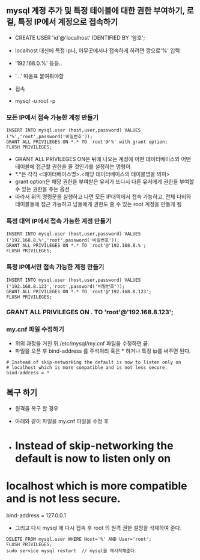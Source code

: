 ## mysql 계정 추가 및 특정 테이블에 대한 권한 부여하기, 로컬, 특정 IP에서 계정으로 접속하기

- CREATE USER 'id'@'localhost' IDENTIFIED BY '암호';
- localhost 대신에 특정 ip나, 아무곳에서나 접속하게 하려면 깡으로'%' 입력
- '192.168.0.%' 등등..
- '...' 따옴표 붙여줘야함

- 접속
- mysql -u root -p

### 모든 IP에서 접속 가능한 계정 만들기
```
INSERT INTO mysql.user (host,user,password) VALUES ('%','root',password('비밀번호'));
GRANT ALL PRIVILEGES ON *.* TO 'root'@'%' with grant option;  
FLUSH PRIVILEGES;
```
- GRANT ALL PRIVILEGES ON은 뒤에 나오는 계정에 어떤 데이터베이스와 어떤 테이블에 접근할 권한을 줄 것인가를 설정하는 명령어
- \*.\*은 각각 <데이터베이스명>.<해당 데이터베이스의 테이블명을 의미>
- grant option은 해당 권한을 부여받은 유저가 또다시 다른 유저에게 권한을 부여할 수 있는 권한을 주는 옵션
- 따라서 위의 명령문을 실행하고 나면 모든 IP대역에서 접속 가능하고, 전체 디비와 테이블들에 접근 가능하고 남들에게 권한도 줄 수 있는 root 계정을 만들게 됨

### 특정 대역 IP에서 접속 가능한 계정 만들기
```
INSERT INTO mysql.user (host,user,password) VALUES ('192.168.8.%','root',password('비밀번호'));
GRANT ALL PRIVILEGES ON *.* TO 'root'@'192.168.8.%';
FLUSH PRIVILEGES;
```

### 특정 IP에서만 접속 가능한 계정 만들기
```
INSERT INTO mysql.user (host,user,password) VALUES ('192.168.8.123','root',password('비밀번호'));
GRANT ALL PRIVILEGES ON *.* TO 'root'@'192.168.8.123';
FLUSH PRIVILEGES;
```

### GRANT ALL PRIVILEGES ON *.* TO 'root'@'192.168.8.123';

### my.cnf 파일 수정하기

- 위의 과정을 거친 뒤 /etc/mysql/my.cnf 파일을 수정하면 끝.
- 파일을 오픈 후 bind-address 를 주석처리 혹은 * 하거나 특정 ip를 써주면 된다.
```
# Instead of skip-networking the default is now to listen only on
# localhost which is more compatible and is not less secure.
bind-address = *
```

## 복구 하기 
- 원격을 복구 할 경우
- 아래와 같이 파일을 my.cnf 파일을 수정 후

- # Instead of skip-networking the default is now to listen only on
# localhost which is more compatible and is not less secure.
bind-address = 127.0.0.1
- 그리고 다시 mysql 에 다시 접속 후 root 의 원격 권한 설정을 삭제하여 준다.

```
DELETE FROM mysql.user WHERE Host='%' AND User='root';
FLUSH PRIVILEGES;
sudo service mysql restart  // mysql을 재시작해준다.
```
